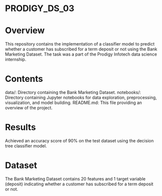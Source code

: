 # PRODIGY_DS_03
# Overview
This repository contains the implementation of a classifier model to predict whether a customer has subscribed for a term deposit or not using the Bank Marketing Dataset. The task was a part of the Prodigy Infotech data science internship.

# Contents
data/: Directory containing the Bank Marketing Dataset. notebooks/: Directory containing Jupyter notebooks for data exploration, preprocessing, visualization, and model building. README.md: This file providing an overview of the project.

# Results
Achieved an accuracy score of 90% on the test dataset using the decision tree classifier model.

# Dataset
The Bank Marketing Dataset contains 20 features and 1 target variable (deposit) indicating whether a customer has subscribed for a term deposit or not.
